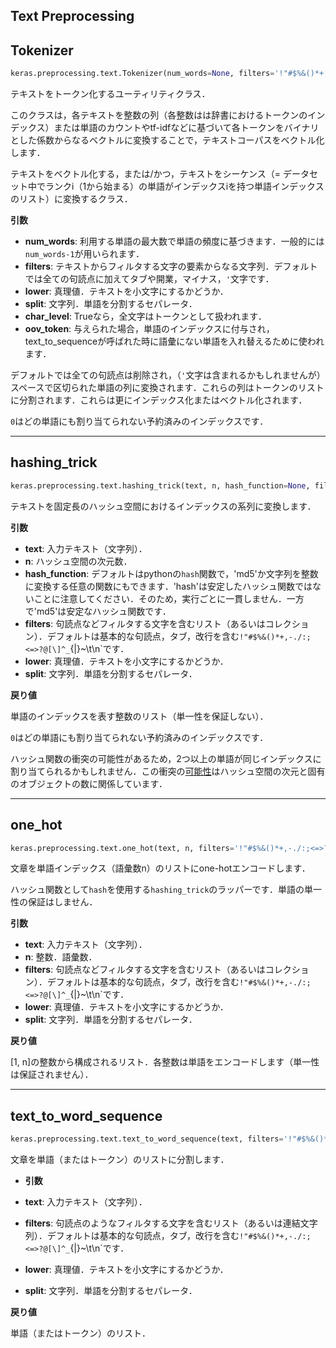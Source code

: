 ## Text Preprocessing

## Tokenizer

```python
keras.preprocessing.text.Tokenizer(num_words=None, filters='!"#$%&()*+,-./:;<=>?@[\\]^_`{|}~\t\n', lower=True, split=' ', char_level=False, oov_token=None, document_count=0)
```

テキストをトークン化するユーティリティクラス．

このクラスは，各テキストを整数の列（各整数はは辞書におけるトークンのインデックス）または単語のカウントやtf-idfなどに基づいて各トークンをバイナリとした係数からなるベクトルに変換することで，テキストコーパスをベクトル化します．


テキストをベクトル化する，または/かつ，テキストをシーケンス（= データセット中でランクi（1から始まる）の単語がインデックスiを持つ単語インデックスのリスト）に変換するクラス．

__引数__

- __num_words__: 利用する単語の最大数で単語の頻度に基づきます．一般的には`num_words-1`が用いられます．
- __filters__: テキストからフィルタする文字の要素からなる文字列．デフォルトでは全ての句読点に加えてタブや開業，マイナス，`'`文字です．
- __lower__: 真理値．テキストを小文字にするかどうか．
- __split__: 文字列．単語を分割するセパレータ．
- __char_level__: Trueなら，全文字はトークンとして扱われます．
- __oov_token__: 与えられた場合，単語のインデックスに付与され，text_to_sequenceが呼ばれた時に語彙にない単語を入れ替えるために使われます．

デフォルトでは全ての句読点は削除され，（`'`文字は含まれるかもしれませんが）スペースで区切られた単語の列に変換されます．これらの列はトークンのリストに分割されます．これらは更にインデックス化またはベクトル化されます．

`0`はどの単語にも割り当てられない予約済みのインデックスです．

---

## hashing_trick

```python
keras.preprocessing.text.hashing_trick(text, n, hash_function=None, filters='!"#$%&()*+,-./:;<=>?@[\\]^_`{|}~\t\n', lower=True, split=' ')
```

テキストを固定長のハッシュ空間におけるインデックスの系列に変換します．

__引数__

- __text__: 入力テキスト（文字列）．
- __n__: ハッシュ空間の次元数．
- __hash_function__: デフォルトはpythonの`hash`関数で，'md5'か文字列を整数に変換する任意の関数にもできます．'hash'は安定したハッシュ関数ではないことに注意してください．そのため，実行ごとに一貫しません．一方で'md5'は安定なハッシュ関数です．
- __filters__: 句読点などフィルタする文字を含むリスト（あるいはコレクション）．デフォルトは基本的な句読点，タブ，改行を含む`!"#$%&()*+,-./:;<=>?@[\]^_`{|}~\t\n`です．
- __lower__: 真理値．テキストを小文字にするかどうか．
- __split__: 文字列．単語を分割するセパレータ．

__戻り値__

単語のインデックスを表す整数のリスト（単一性を保証しない）．

`0`はどの単語にも割り当てられない予約済みのインデックスです．

ハッシュ関数の衝突の可能性があるため，2つ以上の単語が同じインデックスに割り当てられるかもしれません．この衝突の[可能性](https://en.wikipedia.org/wiki/Birthday_problem#Probability_table)はハッシュ空間の次元と固有のオブジェクトの数に関係しています．

---

## one_hot

```python
keras.preprocessing.text.one_hot(text, n, filters='!"#$%&()*+,-./:;<=>?@[\\]^_`{|}~\t\n', lower=True, split=' ')
```

文章を単語インデックス（語彙数n）のリストにone-hotエンコードします．

ハッシュ関数として`hash`を使用する`hashing_trick`のラッパーです．単語の単一性の保証はしません．

__引数__

- __text__: 入力テキスト（文字列）．
- __n__: 整数．語彙数．
- __filters__: 句読点などフィルタする文字を含むリスト（あるいはコレクション）．デフォルトは基本的な句読点，タブ，改行を含む`!"#$%&()*+,-./:;<=>?@[\]^_`{|}~\t\n`です．
- __lower__: 真理値．テキストを小文字にするかどうか．
- __split__: 文字列．単語を分割するセパレータ．

__戻り値__

[1, n]の整数から構成されるリスト．各整数は単語をエンコードします（単一性は保証されません）．

---

## text_to_word_sequence

```python
keras.preprocessing.text.text_to_word_sequence(text, filters='!"#$%&()*+,-./:;<=>?@[\\]^_`{|}~\t\n', lower=True, split=' ')
```

文章を単語（またはトークン）のリストに分割します．

- __引数__

- __text__: 入力テキスト（文字列）．
- __filters__: 句読点のようなフィルタする文字を含むリスト（あるいは連結文字列）．デフォルトは基本的な句読点，タブ，改行を含む`!"#$%&()*+,-./:;<=>?@[\]^_`{|}~\t\n`です．
- __lower__: 真理値．テキストを小文字にするかどうか．
- __split__: 文字列．単語を分割するセパレータ．

__戻り値__

単語（またはトークン）のリスト．